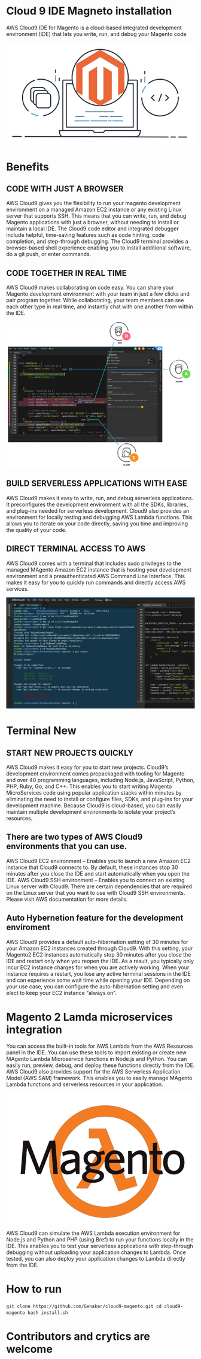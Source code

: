 # Cloud 9 IDE Magneto installation

AWS Cloud9 IDE for Magento is a cloud-based integrated development environment (IDE) that lets you write, run, and debug your Magento code

![Magento Cloud 9](https://github.com/Genaker/cloud9-magento/raw/master/images/AWS_Cloud9_Magento.jpg)

# Benefits
## CODE WITH JUST A BROWSER
AWS Cloud9 gives you the flexibility to run your magento development environment on a managed Amazon EC2 instance or any existing Linux server that supports SSH.
This means that you can write, run, and debug Magento applications with just a browser, without needing to install or maintain a local IDE. 
The Cloud9 code editor and integrated debugger include helpful, time-saving features such as code hinting, code completion, and step-through debugging. 
The Cloud9 terminal provides a browser-based shell experience enabling you to install additional software, do a git push, or enter commands.

## CODE TOGETHER IN REAL TIME
AWS Cloud9 makes collaborating on code easy. You can share your Magento development environment with your team in just a few clicks and pair program together.
While collaborating, your team members can see each other type in real time, and instantly chat with one another from within the IDE.

![](https://github.com/Genaker/cloud9-magento/raw/master/images/C9-Collab-Image.png)

## BUILD SERVERLESS APPLICATIONS WITH EASE
AWS Cloud9 makes it easy to write, run, and debug serverless applications. It preconfigures the development environment with all the SDKs, libraries, and plug-ins needed for serverless development. Cloud9 also provides an environment for locally testing and debugging AWS Lambda functions. This allows you to iterate on your code directly, saving you time and improving the quality of your code.

## DIRECT TERMINAL ACCESS TO AWS
AWS Cloud9 comes with a terminal that includes sudo privileges to the managed MAgento Amazon EC2 instance that is hosting your development environment and a preauthenticated AWS Command Line Interface. This makes it easy for you to quickly run commands and directly access AWS services.

![](https://github.com/Genaker/cloud9-magento/raw/master/images/MAgento_terminal_Cloud9.png)

# Terminal New
## START NEW PROJECTS QUICKLY
AWS Cloud9 makes it easy for you to start new projects. Cloud9’s development environment comes prepackaged with tooling for Magento and over 40 programming languages, including Node.js, JavaScript, Python, PHP, Ruby, Go, and C++. This enables you to start writing Magento MicroServices code using popular application stacks within minutes by eliminating the need to install or configure files, SDKs, and plug-ins for your development machine. Because Cloud9 is cloud-based, you can easily maintain multiple development environments to isolate your project’s resources.

## There are two types of AWS Cloud9 environments that you can use.

AWS Cloud9 EC2 environment – Enables you to launch a new Amazon EC2 instance that Cloud9 connects to. By default, these instances stop 30 minutes after you close the IDE and start automatically when you open the IDE.
AWS Cloud9 SSH environment – Enables you to connect an existing Linux server with Cloud9. There are certain dependencies that are required on the Linux server that you want to use with Cloud9 SSH environments. 
Please visit AWS documentation for more details.

## Auto Hybernetion feature for the development enviroment 

AWS Cloud9 provides a default auto-hibernation setting of 30 minutes for your Amazon EC2 instances created through Cloud9. With this setting, your Magento2 EC2 instances automatically stop 30 minutes after you close the IDE and restart only when you reopen the IDE. As a result, you typically only incur EC2 instance charges for when you are actively working. When your instance requires a restart, you lose any active terminal sessions in the IDE and can experience some wait time while opening your IDE. Depending on your use case, you can configure the auto-hibernation setting and even elect to keep your EC2 instance “always on”.

# Magento 2 Lamda microservices integration 

You can access the built-in tools for AWS Lambda from the AWS Resources panel in the IDE. You can use these tools to import existing or create new MAgento Lambda Microservice functions in Node.js and Python. You can easily run, preview, debug, and deploy these functions directly from the IDE. AWS Cloud9 also provides support for the AWS Serverless Application Model (AWS SAM) framework. This enables you to easily manage MAgento Lambda functions and serverless resources in your application.

![](https://github.com/Genaker/cloud9-magento/raw/master/images/lambdgento.jpg)

AWS Cloud9 can simulate the AWS Lambda execution environment for Node.js and Python and PHP (using Bref) to run your functions locally in the IDE. This enables you to test your serverless applications with step-through debugging without uploading your application changes to Lambda. Once tested, you can also deploy your application changes to Lambda directly from the IDE.

# How to run
`
git clone https://github.com/Genaker/cloud9-magento.git
cd cloud9-magento
bash install.sh
`

# Contributors and crytics are welcome

